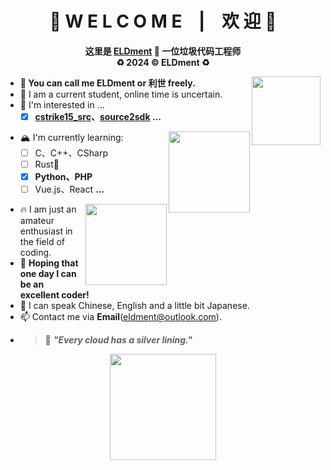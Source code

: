 <div align="center">
  <h1>🎉 W E L C O M E &nbsp&nbsp | &nbsp&nbsp 欢 迎 🎉</h1>
  <p><b>
    这里是 <a href = "https://github.com/ELDment">ELDment</a> 🎃 一位垃圾代码工程师<br>
    ♻️ 2024 ©️ ELDment ♻️
  </b></p>
</div>

<img align="right" height="110px" src="https://count.getloli.com/get/@ELDment?theme=rule34">

- **🌮 You can call me ELDment or 利世 freely.**
- 🔭 I am a current student, online time is uncertain.
- 👀 I'm interested in ...
  - [x] **[cstrike15_src](https://github.com/perilouswithadollarsign/cstrike15_src)、[source2sdk](https://github.com/neverlosecc/source2sdk) ...**

<picture>
  <source media="(prefers-color-scheme: dark)" srcset="https://github-readme-stats.vercel.app/api?username=ELDment&hide_title=true&locale=en&theme=dark">
  <source media="(prefers-color-scheme: light)" srcset="https://github-readme-stats.vercel.app/api?username=ELDment&hide_title=true&locale=en&theme=vue">
  <img align="right" height="130px" src="">
</picture>

- 🏔️ I'm currently learning:
  - [ ] C、C++、CSharp
  - [ ] Rust💪
  - [x] **Python、PHP**
  - [ ] Vue.js、React **...**

<picture>
  <source media="(prefers-color-scheme: dark)" srcset="https://github-readme-stats.vercel.app/api/top-langs/?username=ELDment&layout=compact&hide_title=false&locale=cn&theme=dark">
  <source media="(prefers-color-scheme: light)" srcset="https://github-readme-stats.vercel.app/api/top-langs/?username=ELDment&layout=compact&hide_title=false&locale=cn&theme=vue">
  <img align="right" height="130px" src="">
</picture>

- 🔥 I am just an amateur enthusiast in the field of coding.
- 🍰 **Hoping that one day I can be an excellent coder!**
- 💬 I can speak Chinese, English and a little bit Japanese.
- 📫 Contact me via **Email**(eldment@outlook.com).
- > 🏹 ***"Every cloud has a silver lining."***

<div align="center">
  <picture>
    <source media="(prefers-color-scheme: dark)" srcset="https://raw.githubusercontent.com/ELDment/ELDment/main/dist/github-snake-dark.svg">
    <source media="(prefers-color-scheme: light)" srcset="https://raw.githubusercontent.com/ELDment/ELDment/main/dist/github-snake.svg">
    <img height="170px" src="">
  </picture>
</div>
